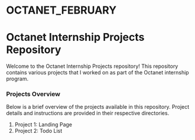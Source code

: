 # OCTANET_FEBRUARY
# Octanet Internship Projects Repository

Welcome to the Octanet Internship Projects repository! This repository contains various projects that I worked on as part of the Octanet internship program.

### Projects Overview

Below is a brief overview of the projects available in this repository. Project details and instructions are provided in their respective directories.

1. Project 1: Landing Page
2. Project 2: Todo List

